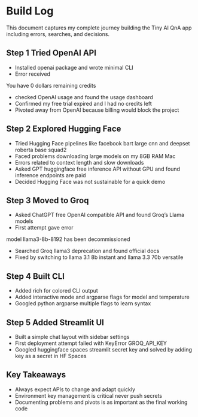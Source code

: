 # Build Log

This document captures my complete journey building the Tiny AI QnA app including errors, searches, and decisions.

## Step 1 Tried OpenAI API
- Installed openai package and wrote minimal CLI  
- Error received  

You have 0 dollars remaining credits

- checked OpenAI usage and found the usage dashboard  
- Confirmed my free trial expired and I had no credits left  
- Pivoted away from OpenAI because billing would block the project

## Step 2 Explored Hugging Face
- Tried Hugging Face pipelines like facebook bart large cnn and deepset roberta base squad2  
- Faced problems downloading large models on my 8GB RAM Mac  
- Errors related to context length and slow downloads  
- Asked GPT huggingface free inference API without GPU and found inference endpoints are paid  
- Decided Hugging Face was not sustainable for a quick demo

## Step 3 Moved to Groq
- Asked ChatGPT free OpenAI compatible API and found Groq’s Llama models  
- First attempt gave error  

 model llama3-8b-8192 has been decommissioned

- Searched Groq llama3 deprecation and found official docs  
- Fixed by switching to llama 3.1 8b instant and llama 3.3 70b versatile  

## Step 4 Built CLI
- Added rich for colored CLI output  
- Added interactive mode and argparse flags for model and temperature  
- Googled python argparse multiple flags to learn syntax  

## Step 5 Added Streamlit UI
- Built a simple chat layout with sidebar settings  
- First deployment attempt failed with KeyError GROQ_API_KEY  
- Googled huggingface spaces streamlit secret key and solved by adding key as a secret in HF Spaces  

## Key Takeaways
- Always expect APIs to change and adapt quickly  
- Environment key management is critical never push secrets  
- Documenting problems and pivots is as important as the final working code  

